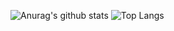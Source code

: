 ![Anurag's github stats](https://github-readme-stats-onon1101.vercel.app/api?username=onon1101&theme=transparent)
![Top Langs](https://github-readme-stats-onon1101.vercel.app/api/top-langs/?username=onon1101&layout=compact&theme=transparent)
